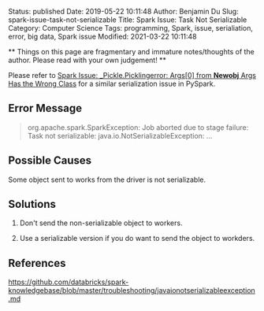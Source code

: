 Status: published
Date: 2019-05-22 10:11:48
Author: Benjamin Du
Slug: spark-issue-task-not-serializable
Title: Spark Issue: Task Not Serializable
Category: Computer Science
Tags: programming, Spark, issue, serialiation, error, big data, Spark issue
Modified: 2021-03-22 10:11:48

**
Things on this page are fragmentary and immature notes/thoughts of the author.
Please read with your own judgement!
**

Please refer to
[Spark Issue: _Pickle.Picklingerror: Args[0] from __Newobj__ Args Has the Wrong Class](http://www.legendu.net/misc/blog/spark-issue:-_pickle.PicklingError:-args[0]-from-__newobj__-args-has-the-wrong-class)
for a similar serialization issue in PySpark.

## Error Message

> org.apache.spark.SparkException: Job aborted due to stage failure: Task not serializable: java.io.NotSerializableException: ...

## Possible Causes

Some object sent to works from the driver is not serializable. 

## Solutions

1. Don't send the non-serializable object to workers.

2. Use a serializable version if you do want to send the object to workders.

## References

https://github.com/databricks/spark-knowledgebase/blob/master/troubleshooting/javaionotserializableexception.md
